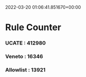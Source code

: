 2022-03-20 01:06:41.851670+00:00
# Rule Counter 
 ### UCATE : 412980

 ### Veneto : 16346

 ### Allowlist : 13921